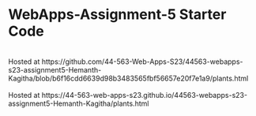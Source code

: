 # WebApps-Assignment-5 Starter Code



<br>
Hosted at https://github.com/44-563-Web-Apps-S23/44563-webapps-s23-assignment5-Hemanth-Kagitha/blob/b6f16cdd6639d98b3483565fbf56657e20f7e1a9/plants.html 

<br>
<br>
Hosted at https://44-563-web-apps-s23.github.io/44563-webapps-s23-assignment5-Hemanth-Kagitha/plants.html 

